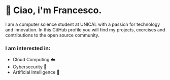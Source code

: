 # 🚀 Ciao, i'm Francesco.

I am a computer science student at UNICAL with a passion for technology and innovation. In this GitHub profile you will find my projects, exercises and contributions to the open source community.

### I am interested in:
- Cloud Computing ☁️
- Cybersecurity 🔐
- Artificial Intelligence 🤖
